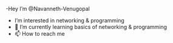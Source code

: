 -Hey I’m @Navanneth-Venugopal
- I’m interested in networking & programming  
- 🌱 I’m currently learning basics of networking & programming 
- 📫 How to reach me 

<!---
Navanneth-Venugopal/Navanneth-Venugopal is a ✨ special ✨ repository because its `README.md` (this file) appears on your GitHub profile.
You can click the Preview link to take a look at your changes.
--->
